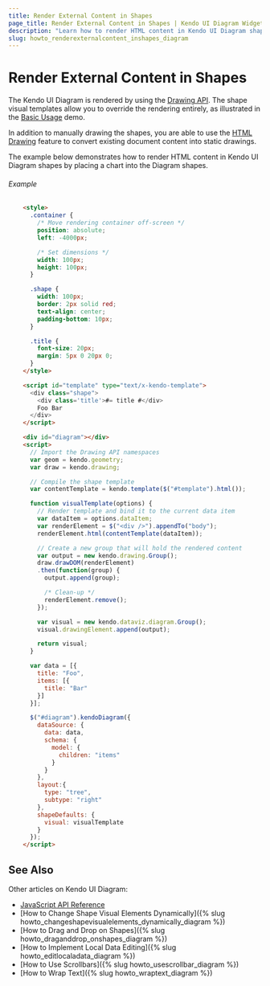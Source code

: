 ```yaml
---
title: Render External Content in Shapes
page_title: Render External Content in Shapes | Kendo UI Diagram Widget
description: "Learn how to render HTML content in Kendo UI Diagram shapes."
slug: howto_renderexternalcontent_inshapes_diagram
---
```


# Render External Content in Shapes

The Kendo UI Diagram is rendered by using the [Drawing API](http://docs.telerik.com/kendo-ui/framework/drawing/overview). The shape visual templates allow you to override the rendering entirely, as illustrated in the [Basic Usage](http://demos.telerik.com/kendo-ui/diagram/index) demo.

In addition to manually drawing the shapes, you are able to use the [HTML Drawing](/framework/drawing/drawing-dom) feature to convert existing document content into static drawings.

The example below demonstrates how to render HTML content in Kendo UI Diagram shapes by placing a chart into the Diagram shapes.

###### Example

```html
    <style>
      .container {
        /* Move rendering container off-screen */
        position: absolute;
        left: -4000px;

        /* Set dimensions */
        width: 100px;
        height: 100px;
      }

      .shape {
        width: 100px;
        border: 2px solid red;
        text-align: center;
        padding-bottom: 10px;
      }

      .title {
        font-size: 20px;
        margin: 5px 0 20px 0;
      }
    </style>

    <script id="template" type="text/x-kendo-template">
      <div class="shape">
        <div class='title'>#= title #</div>
        Foo Bar
      </div>
    </script>

    <div id="diagram"></div>
    <script>
      // Import the Drawing API namespaces
      var geom = kendo.geometry;
      var draw = kendo.drawing;

      // Compile the shape template
      var contentTemplate = kendo.template($("#template").html());

      function visualTemplate(options) {
        // Render template and bind it to the current data item
        var dataItem = options.dataItem;
        var renderElement = $("<div />").appendTo("body");
        renderElement.html(contentTemplate(dataItem));

        // Create a new group that will hold the rendered content
        var output = new kendo.drawing.Group();
        draw.drawDOM(renderElement)
        .then(function(group) {
          output.append(group);

          /* Clean-up */
          renderElement.remove();
        });

        var visual = new kendo.dataviz.diagram.Group();
        visual.drawingElement.append(output);

        return visual;
      }

      var data = [{
        title: "Foo",
        items: [{
          title: "Bar"
        }]
      }];

      $("#diagram").kendoDiagram({
        dataSource: {
          data: data,
          schema: {
            model: {
              children: "items"
            }
          }
        },
        layout:{
          type: "tree",
          subtype: "right"
        },
        shapeDefaults: {
          visual: visualTemplate
        }
      });
    </script>
```

## See Also

Other articles on Kendo UI Diagram:

* [JavaScript API Reference](/api/javascript/dataviz/ui/diagram)
* [How to Change Shape Visual Elements Dynamically]({% slug howto_changeshapevisualelements_dynamically_diagram %})
* [How to Drag and Drop on Shapes]({% slug howto_draganddrop_onshapes_diagram %})
* [How to Implement Local Data Editing]({% slug howto_editlocaladata_diagram %})
* [How to Use Scrollbars]({% slug howto_usescrollbar_diagram %})
* [How to Wrap Text]({% slug howto_wraptext_diagram %})
